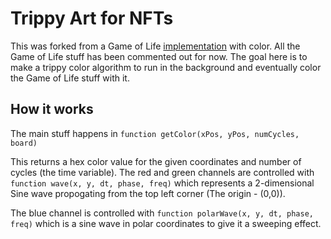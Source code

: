 # Trippy Art for NFTs

This was forked from a Game of Life [implementation](https://github.com/DougHaber/nlife-color) with color. All the Game of Life stuff has been commented out for now. The goal here is to make a trippy color algorithm to run in the background and eventually color the Game of Life stuff with it.

## How it works

The main stuff happens in `function getColor(xPos, yPos, numCycles, board)`

This returns a hex color value for the given coordinates and number of cycles (the time variable). The red and green channels are controlled with `function wave(x, y, dt, phase, freq)` which represents a 2-dimensional Sine wave propogating from the top left corner (The origin - (0,0)).

The blue channel is controlled with `function polarWave(x, y, dt, phase, freq)` which is a sine wave in polar coordinates to give it a sweeping effect.
